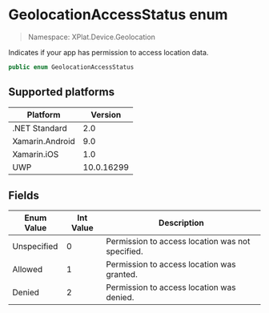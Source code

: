 # GeolocationAccessStatus enum

> Namespace: XPlat.Device.Geolocation

Indicates if your app has permission to access location data.

```csharp
public enum GeolocationAccessStatus
```

## Supported platforms

| Platform | Version |
| --- | --- |
| .NET Standard | 2.0 |
| Xamarin.Android | 9.0 |
| Xamarin.iOS  | 1.0 |
| UWP | 10.0.16299 |

## Fields

| Enum Value | Int Value | Description |
| --- | --- | --- |
| Unspecified | 0 | Permission to access location was not specified. |
| Allowed | 1 | Permission to access location was granted. |
| Denied | 2 | Permission to access location was denied. |